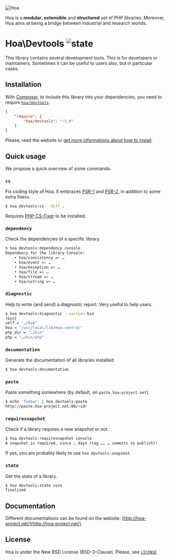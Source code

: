 ![Hoa](http://static.hoa-project.net/Image/Hoa_small.png)

Hoa is a **modular**, **extensible** and **structured** set of PHP libraries.
Moreover, Hoa aims at being a bridge between industrial and research worlds.

# Hoa\Devtools ![state](http://central.hoa-project.net/State/Devtools)

This library contains several development tools. This is for developers or
maintainers. Sometimes it can be useful to users also, but in particular cases.

## Installation

With [Composer](http://getcomposer.org/), to include this library into your
dependencies, you need to require
[`hoa/devtools`](https://packagist.org/packages/hoa/devtools):

```json
{
    "require": {
        "hoa/devtools": "~1.0"
    }
}
```

Please, read the website to [get more informations about how to
install](http://hoa-project.net/Source.html).

## Quick usage

We propose a quick overview of some commands.

### `cs`

Fix coding style of Hoa. It embraces [PSR-1](http://www.php-fig.org/psr/psr-1/)
and [PSR-2](http://www.php-fig.org/psr/psr-2/), in addition to some extra
fixers.

```sh
$ hoa devtools:cs --diff .
```

Requires [PHP-CS-Fixer](https://github.com/FriendsOfPHP/PHP-CS-Fixer) to be
installed.

### `dependency`

Check the dependencies of a specific library.

```sh
$ hoa devtools:dependency console
Dependency for the library Console:
    • hoa/consistency => …
    • hoa/event => …
    • hoa/exception => …
    • hoa/file => …
    • hoa/stream => …
    • hoa/ustring => …
```

### `diagnostic`

Help to write (and send) a diagnostic report. Very useful to help users.

```sh
$ hoa devtools:diagnostic --section bin
[bin]
self = "…/hoa"
hoa = "/usr/local/lib/Hoa.central"
php_dir = "…/bin"
php = "…/bin/php"
```

### `documentation`

Generate the documentation of all libraries installed:

```sh
$ hoa devtools:documentation
```

### `paste`

Paste something somewhere (by default, on `paste.hoa-project.net`).

```sh
$ echo 'foobar' | hoa devtools:paste
http://paste.hoa-project.net:80/<id>
```

### `requiresnapshot`

Check if a library requires a new snapshot or not.

```sh
$ hoa devtools:requiresnapshot console
A snapshot is required, since … days (tag …, … commits to publish)!
```

If yes, you are probably likely to use `hoa devtools:snapshot`.

### `state`

Get the state of a library.

```sh
$ hoa devtools:state core
finalized
```

## Documentation

Different documentations can be found on the website:
[http://hoa-project.net/](http://hoa-project.net/).

## License

Hoa is under the New BSD License (BSD-3-Clause). Please, see
[`LICENSE`](http://hoa-project.net/LICENSE).
